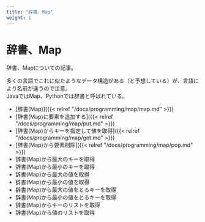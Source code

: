 ```yaml
---
title: "辞書、Map"
weight: 1
---
```


# 辞書、Map

辞書、Mapについての記事。  

多くの言語でこれに似たようなデータ構造がある（と予想している）が、言語により名前が違うので注意。    
JavaではMap、Pythonでは辞書と呼ばれている。  

- [辞書(Map)]({{< relref "/docs/programming/map/map.md" >}})
- [辞書(Map)に要素を追加する]({{< relref "/docs/programming/map/put.md" >}})
- [辞書(Map)からキーを指定して値を取得]({{< relref "/docs/programming/map/get.md" >}})
- [辞書(Map)から要素削除]({{< relref "/docs/programming/map/pop.md" >}})
- 辞書(Map)から最大のキーを取得
- 辞書(Map)から最小のキーを取得
- 辞書(Map)から最大の値を取得
- 辞書(Map)から最小の値を取得
- 辞書(Map)から最大の値をとるキーを取得
- 辞書(Map)から最小の値をとるキーを取得
- 辞書(Map)からキーのリストを取得
- 辞書(Map)から値のリストを取得
